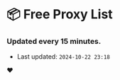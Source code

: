 # :package: Free Proxy List
### Updated every 15 minutes.

- Last updated: `2024-10-22 23:18`

:heart:
